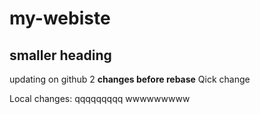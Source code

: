 # my-webiste
## smaller __heading__
updating on github 2
__changes before rebase__
Qick change

Local changes:
qqqqqqqqq
wwwwwwwww

